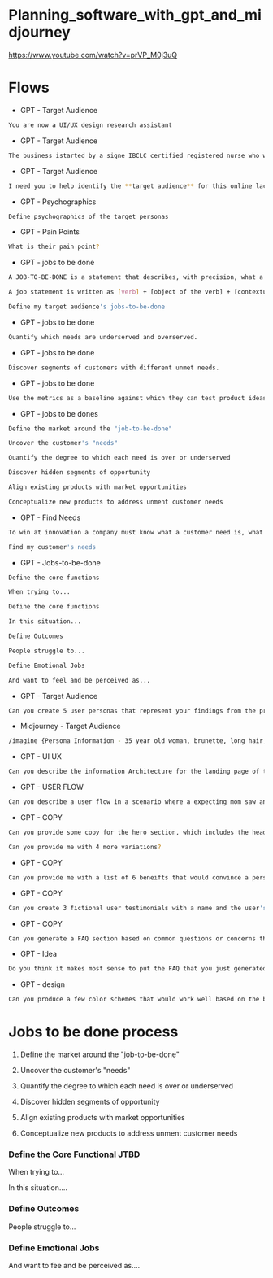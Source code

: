 # Planning_software_with_gpt_and_midjourney

https://www.youtube.com/watch?v=prVP_M0j3uQ

# Flows

- GPT  - Target Audience

```bash
You are now a UI/UX design research assistant
```

- GPT  - Target Audience

```bash
The business istarted by a signe IBCLC certified registered nurse who will conduct lactation consultatnt sessions solely onlue using Zoom 
```

- GPT  - Target Audience

```bash
I need you to help identify the **target audience** for this online lactation consultant business. Your findings should include the target audience demographics
```

- GPT - Psychographics

```bash
Define psychographics of the target personas
```

- GPT - Pain Points

```bash
What is their pain point?
```

- GPT - jobs to be done 

```bash
A JOB-TO-BE-DONE is a statement that describes, with precision, what a group of people are trying to achieve or accomplish in a given situation. A job-to-be-done could be a task that people are trying to accomplish, a goal or objective they are trying to achieve, a problem they are trying to resolve, something they are trying to avoid, or anything else they are trying to accomplish.

A job statement is written as [verb] + [object of the verb] + [contextual clarifier] (optionally). For example, pass on life lessons to children, repair a torn rotator cuff and prevent a shooter from entering a school, are all jobs-to-be-done.

Define my target audience's jobs-to-be-done
```

- GPT - jobs to be done

```bash
Quantify which needs are underserved and overserved.
```
- GPT - jobs to be done

```bash
Discover segments of customers with different unmet needs.
```
- GPT - jobs to be done

```bash
Use the metrics as a baseline against which they can test product ideas and concepts before they are developed.
```

- GPT - jobs to be dones

```bash
Define the market around the "job-to-be-done"
```

```bash
Uncover the customer's "needs"
```

```bash
Quantify the degree to which each need is over or underserved
```

```bash
Discover hidden segments of opportunity
```

```bash
Align existing products with market opportunities
```

```bash
Conceptualize new products to address unment customer needs
```

- GPT - Find Needs

```bash
To win at innovation a company must know what a customer need is, what the customer’s needs are, which are unmet and if segments of customers exist with unique sets of unmet needs. With the target well defined, creating a winning solution becomes far more likely.

Find my customer's needs
```

- GPT - Jobs-to-be-done

```bash
Define the core functions 

When trying to... 
```

```bash
Define the core functions 

In this situation...
```

```bash
Define Outcomes

People struggle to...
```

```bash
Define Emotional Jobs

And want to feel and be perceived as...
```

- GPT  - Target Audience

```bash
Can you create 5 user personas that represent your findings from the previous prompt?
```

- Midjourney - Target Audience

```bash
/imagine {Persona Information - 35 year old woman, brunette, long hair, in a luxury kitchen during a sunny day --v 5}
```

- GPT - UI UX

```bash
Can you describe the information Architecture for the landing page of this business? The primary goal is to convince the user that they should schedule an online lactation appointment. 
```

- GPT - USER FLOW

```bash
Can you describe a user flow in a scenario where a expecting mom saw an ad for the lactation service on facebook, and wants to schedule an appoinment. 
```

- GPT - COPY

```bash
Can you provide some copy for the hero section, which includes the headline, a subheadline, a copy for the CTA Button. 
```

```bash
Can you provide me with 4 more variations?
```

- GPT - COPY

```bash
Can you provide me with a list of 6 beneifts that would convince a person to schedule an online lactation consulting session? Please include a title and a brief description that is no longer two sentences for each benefit
```

- GPT - COPY

```bash
Can you create 3 fictional user testimonials with a name and the user's testimonials. I will not use these when the website is live, but it would be helpful while working within Figma.
```

- GPT - COPY

```bash
Can you generate a FAQ section based on common questions or concerns that the target audience might have? Please generate at least 6 different questions and answers
```

- GPT - Idea

```bash
Do you think it makes most sense to put the FAQ that you just generated on the landing page, or on a separate page on the website?
```

- GPT - design

```bash
Can you produce a few color schemes that would work well based on the business and the target audience? 
```

# Jobs to be done process 

1. Define the market around the "job-to-be-done"

2. Uncover the customer's "needs"

3. Quantify the degree to which each need is over or underserved

4. Discover hidden segments of opportunity

5. Align existing products with market opportunities

6. Conceptualize new products to address unment customer needs


### Define the Core Functional JTBD

When trying to... 

In this situation....

### Define Outcomes

People struggle to...

### Define Emotional Jobs

And want to fee and be perceived as....
